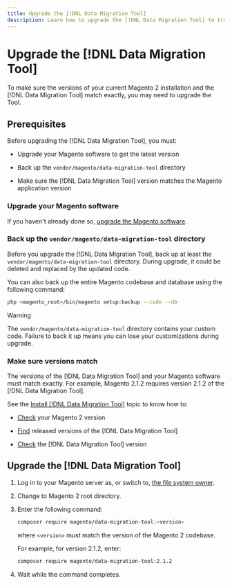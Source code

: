 ```yaml
---
title: Upgrade the [!DNL Data Migration Tool]
description: Learn how to upgrade the [!DNL Data Migration Tool] to transfer data between Magento 1 and Magento 2.
---
```


# Upgrade the [!DNL Data Migration Tool]

To make sure the versions of your current Magento 2 installation and the [!DNL Data Migration Tool] match exactly, you may need to upgrade the Tool.

## Prerequisites

Before upgrading the [!DNL Data Migration Tool], you must:

*  Upgrade your Magento software to get the latest version

*  Back up the `vendor/magento/data-migration-tool` directory

*  Make sure the [!DNL Data Migration Tool] version matches the Magento application version

### Upgrade your Magento software

If you haven't already done so, [upgrade the Magento software](https://experienceleague.adobe.com/docs/commerce-operations/upgrade-guide/overview.html).

### Back up the `vendor/magento/data-migration-tool` directory

Before you upgrade the [!DNL Data Migration Tool], back up at least the `vendor/magento/data-migration-tool` directory. During upgrade, it could be deleted and replaced by the updated code.

You can also back up the entire Magento codebase and database using the following command:

```bash
php <magento_root>/bin/magento setup:backup --code --db
```

>[!WARNING]
>
>The `vendor/magento/data-migration-tool` directory contains your custom code. Failure to back it up means you can lose your customizations during upgrade.


### Make sure versions match

The versions of the [!DNL Data Migration Tool] and your Magento software must match exactly. For example, Magento 2.1.2 requires version 2.1.2 of the [!DNL Data Migration Tool].

See the [Install [!DNL Data Migration Tool]](install.md) topic to know how to:

*  [Check](install.md#check-your-version) your Magento 2 version

*  [Find](install.md#find-released-versions-of-data-migration-tool) released versions of the [!DNL Data Migration Tool]

*  [Check](install.md#check-version-of-installed-data-migration-tool) the [!DNL Data Migration Tool] version

## Upgrade the [!DNL Data Migration Tool]

1. Log in to your Magento server as, or switch to, [the file system owner](https://devdocs.magento.com/guides/v2.4/install-gde/prereq/file-sys-perms-over.html).
1. Change to Magento 2 root directory.
1. Enter the following command:

   ```bash
   composer require magento/data-migration-tool:<version>
   ```

   where `<version>` must match the version of the Magento 2 codebase.

   For example, for version 2.1.2, enter:

   ```bash
   composer require magento/data-migration-tool:2.1.2
   ```

1. Wait while the command completes.
